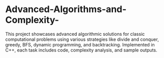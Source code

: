 # Advanced-Algorithms-and-Complexity-
This project showcases advanced algorithmic solutions for classic computational problems using various strategies like divide and conquer, greedy, BFS, dynamic programming, and backtracking. Implemented in C++, each task includes code, complexity analysis, and sample outputs.
